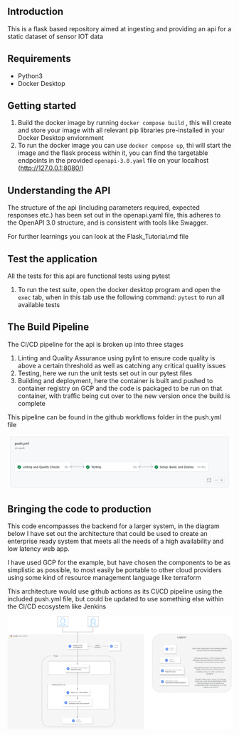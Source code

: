 ## Introduction

This is a flask based repository aimed at ingesting and providing an api for a static dataset of sensor IOT data

## Requirements
* Python3
* Docker Desktop

## Getting started

1. Build the docker image by running ```docker compose build``` , this will create and store your image with all relevant pip libraries pre-installed in your Docker Desktop enviornment 
2. To run the docker image you can use ```docker compose up```, thi will start the image and the flask process within it, you can find the targetable endpoints in the provided ```openapi-3.0.yaml``` file on your localhost (http://127.0.0.1:8080/)


## Understanding the API
The structure of the api (including parameters required, expected responses etc.) has been set out in the openapi.yaml file, this adheres to the OpenAPI 3.0 structure, and is consistent with tools like Swagger.

For further learnings you can look at the Flask_Tutorial.md file

## Test the application
All the tests for this api are functional tests using pytest

1. To run the test suite, open the docker desktop program and open the ```exec``` tab, when in this tab use the following command:  ```pytest``` to run all available tests


## The Build Pipeline
The CI/CD pipeline for the api is broken up into three stages

1. Linting and Quality Assurance using pylint to ensure code quality is above a certain threshold as well as catching any critical quality issues
2. Testing, here we run the unit tests set out in our pytest files
3. Building and deployment, here the container is built and pushed to container registry on GCP and the code is packaged to be run on that container, with traffic being cut over to the new version once the build is complete

This pipeline can be found in the github workflows folder in the push.yml file

![Alt text](BuildPipeline.png?raw=true "Title")

## Bringing the code to production
This code encompasses the backend for a larger system, in the diagram below I have set out the architecture that could be used to create an enterprise ready system that meets all the needs of a high availability and low latency web app.

I have used GCP for the example, but have chosen the components to be as simplistic as possible, to most easily be portable to other cloud providers using some kind of resource management language like terraform

This architecture would use github actions as its CI/CD pipeline using the included push.yml file, but could be updated to use something else within the CI/CD ecosystem like Jenkins

![Alt text](Architecture.png?raw=true "Title")

